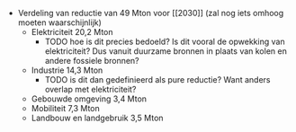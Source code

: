 - Verdeling van reductie van 49 Mton voor [[2030]] (zal nog iets omhoog moeten waarschijnlijk)
	- Elektriciteit 20,2 Mton
		- TODO hoe is dit precies bedoeld? Is dit vooral de opwekking van elektriciteit? Dus vanuit duurzame bronnen in plaats van kolen en andere fossiele bronnen?
	- Industrie 14,3 Mton
		- TODO is dit dan gedefinieerd als pure reductie? Want anders overlap met elektriciteit?
	- Gebouwde omgeving 3,4 Mton
	- Mobiliteit 7,3 Mton
	- Landbouw en landgebruik 3,5 Mton